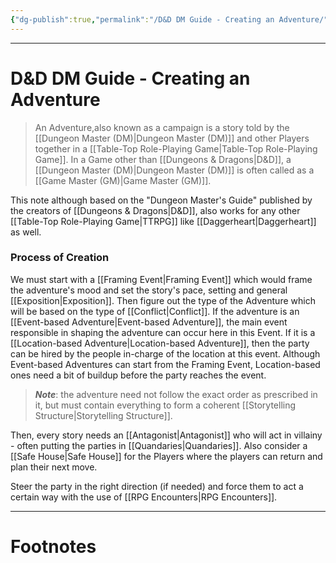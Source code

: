 ```yaml
---
{"dg-publish":true,"permalink":"/D&D DM Guide - Creating an Adventure/","tags":["TTRPG"]}
---
```



---
# D&D DM Guide - Creating an Adventure
> An Adventure,also known as a campaign is a story told by the [[Dungeon Master (DM)\|Dungeon Master (DM)]] and other Players together in a [[Table-Top Role-Playing Game\|Table-Top Role-Playing Game]]. In a Game other than [[Dungeons & Dragons\|D&D]], a [[Dungeon Master (DM)\|Dungeon Master (DM)]] is often called as a [[Game Master (GM)\|Game Master (GM)]].

This note although based on the "Dungeon Master's Guide" published by the creators of [[Dungeons & Dragons\|D&D]], also works for any other [[Table-Top Role-Playing Game\|TTRPG]] like [[Daggerheart\|Daggerheart]] as well.

### Process of Creation
We must start with a [[Framing Event\|Framing Event]] which would frame the adventure's mood and set the story's pace, setting and general [[Exposition\|Exposition]]. Then figure out the type of the Adventure which will be based on the type of [[Conflict\|Conflict]]. If the adventure is an [[Event-based Adventure\|Event-based Adventure]], the main event responsible in shaping the adventure can occur here in this Event. If it is a [[Location-based Adventure\|Location-based Adventure]], then the party can be hired by the people in-charge of the location at this event. Although Event-based Adventures can start from the Framing Event, Location-based ones need a bit of buildup before the party reaches the event. 

> ***Note***: the adventure need not follow the exact order as prescribed in it, but must contain everything to form a coherent [[Storytelling Structure\|Storytelling Structure]].

Then, every story needs an [[Antagonist\|Antagonist]] who will act in villainy - often putting the parties in [[Quandaries\|Quandaries]]. Also consider a [[Safe House\|Safe House]] for the Players where the players can return and plan their next move.

Steer the party in the right direction (if needed) and force them to act a certain way with the use of [[RPG Encounters\|RPG Encounters]].

---
# Footnotes
